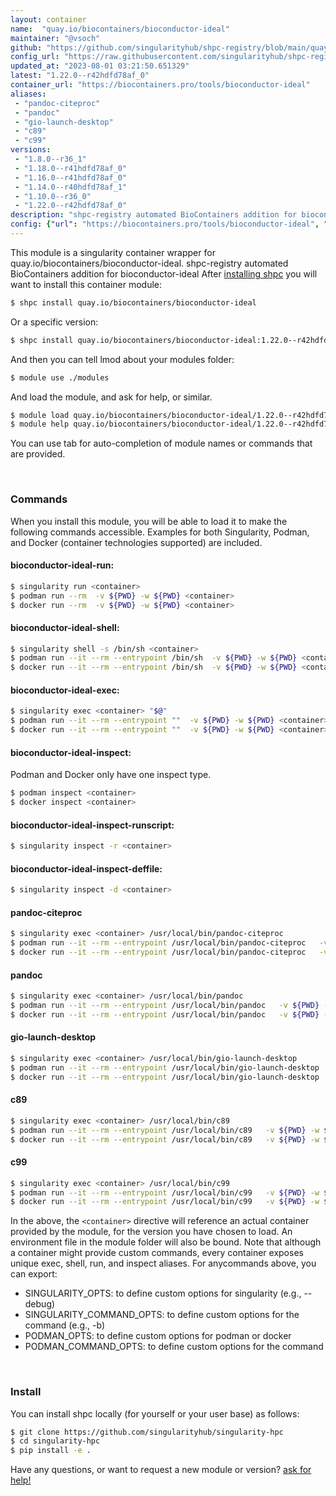 ```yaml
---
layout: container
name:  "quay.io/biocontainers/bioconductor-ideal"
maintainer: "@vsoch"
github: "https://github.com/singularityhub/shpc-registry/blob/main/quay.io/biocontainers/bioconductor-ideal/container.yaml"
config_url: "https://raw.githubusercontent.com/singularityhub/shpc-registry/main/quay.io/biocontainers/bioconductor-ideal/container.yaml"
updated_at: "2023-08-01 03:21:50.651329"
latest: "1.22.0--r42hdfd78af_0"
container_url: "https://biocontainers.pro/tools/bioconductor-ideal"
aliases:
 - "pandoc-citeproc"
 - "pandoc"
 - "gio-launch-desktop"
 - "c89"
 - "c99"
versions:
 - "1.8.0--r36_1"
 - "1.18.0--r41hdfd78af_0"
 - "1.16.0--r41hdfd78af_0"
 - "1.14.0--r40hdfd78af_1"
 - "1.10.0--r36_0"
 - "1.22.0--r42hdfd78af_0"
description: "shpc-registry automated BioContainers addition for bioconductor-ideal"
config: {"url": "https://biocontainers.pro/tools/bioconductor-ideal", "maintainer": "@vsoch", "description": "shpc-registry automated BioContainers addition for bioconductor-ideal", "latest": {"1.22.0--r42hdfd78af_0": "sha256:244e73f1b401a94c5b056952d34b42726e67bf824856bf423fd6d1dc0f5efdd4"}, "tags": {"1.8.0--r36_1": "sha256:ab84086fd4a451746480a49b9302b2ccc8da14383418c0b30109142c28d9c649", "1.18.0--r41hdfd78af_0": "sha256:c90f8d5618d5a1f464a3e2b62ba595a8807bcb32c2171073be5d45acf8469019", "1.16.0--r41hdfd78af_0": "sha256:7a25d9b61b5ec2a1f407cfbb0409e507ea2e06ed586f3e04969591bde0cfaec8", "1.14.0--r40hdfd78af_1": "sha256:31032d02802f8b77ea66a4eec58284dabf0992b8450c4f06754ef674b8e961fc", "1.10.0--r36_0": "sha256:53ba990de07efdc64ef77e4487f817e96ca581154903da1026d0b4d27533741f", "1.22.0--r42hdfd78af_0": "sha256:244e73f1b401a94c5b056952d34b42726e67bf824856bf423fd6d1dc0f5efdd4"}, "docker": "quay.io/biocontainers/bioconductor-ideal", "aliases": {"pandoc-citeproc": "/usr/local/bin/pandoc-citeproc", "pandoc": "/usr/local/bin/pandoc", "gio-launch-desktop": "/usr/local/bin/gio-launch-desktop", "c89": "/usr/local/bin/c89", "c99": "/usr/local/bin/c99"}}
---
```


This module is a singularity container wrapper for quay.io/biocontainers/bioconductor-ideal.
shpc-registry automated BioContainers addition for bioconductor-ideal
After [installing shpc](#install) you will want to install this container module:


```bash
$ shpc install quay.io/biocontainers/bioconductor-ideal
```

Or a specific version:

```bash
$ shpc install quay.io/biocontainers/bioconductor-ideal:1.22.0--r42hdfd78af_0
```

And then you can tell lmod about your modules folder:

```bash
$ module use ./modules
```

And load the module, and ask for help, or similar.

```bash
$ module load quay.io/biocontainers/bioconductor-ideal/1.22.0--r42hdfd78af_0
$ module help quay.io/biocontainers/bioconductor-ideal/1.22.0--r42hdfd78af_0
```

You can use tab for auto-completion of module names or commands that are provided.

<br>

### Commands

When you install this module, you will be able to load it to make the following commands accessible.
Examples for both Singularity, Podman, and Docker (container technologies supported) are included.

#### bioconductor-ideal-run:

```bash
$ singularity run <container>
$ podman run --rm  -v ${PWD} -w ${PWD} <container>
$ docker run --rm  -v ${PWD} -w ${PWD} <container>
```

#### bioconductor-ideal-shell:

```bash
$ singularity shell -s /bin/sh <container>
$ podman run --it --rm --entrypoint /bin/sh  -v ${PWD} -w ${PWD} <container>
$ docker run --it --rm --entrypoint /bin/sh  -v ${PWD} -w ${PWD} <container>
```

#### bioconductor-ideal-exec:

```bash
$ singularity exec <container> "$@"
$ podman run --it --rm --entrypoint ""  -v ${PWD} -w ${PWD} <container> "$@"
$ docker run --it --rm --entrypoint ""  -v ${PWD} -w ${PWD} <container> "$@"
```

#### bioconductor-ideal-inspect:

Podman and Docker only have one inspect type.

```bash
$ podman inspect <container>
$ docker inspect <container>
```

#### bioconductor-ideal-inspect-runscript:

```bash
$ singularity inspect -r <container>
```

#### bioconductor-ideal-inspect-deffile:

```bash
$ singularity inspect -d <container>
```


#### pandoc-citeproc

```bash
$ singularity exec <container> /usr/local/bin/pandoc-citeproc
$ podman run --it --rm --entrypoint /usr/local/bin/pandoc-citeproc   -v ${PWD} -w ${PWD} <container> -c " $@"
$ docker run --it --rm --entrypoint /usr/local/bin/pandoc-citeproc   -v ${PWD} -w ${PWD} <container> -c " $@"
```


#### pandoc

```bash
$ singularity exec <container> /usr/local/bin/pandoc
$ podman run --it --rm --entrypoint /usr/local/bin/pandoc   -v ${PWD} -w ${PWD} <container> -c " $@"
$ docker run --it --rm --entrypoint /usr/local/bin/pandoc   -v ${PWD} -w ${PWD} <container> -c " $@"
```


#### gio-launch-desktop

```bash
$ singularity exec <container> /usr/local/bin/gio-launch-desktop
$ podman run --it --rm --entrypoint /usr/local/bin/gio-launch-desktop   -v ${PWD} -w ${PWD} <container> -c " $@"
$ docker run --it --rm --entrypoint /usr/local/bin/gio-launch-desktop   -v ${PWD} -w ${PWD} <container> -c " $@"
```


#### c89

```bash
$ singularity exec <container> /usr/local/bin/c89
$ podman run --it --rm --entrypoint /usr/local/bin/c89   -v ${PWD} -w ${PWD} <container> -c " $@"
$ docker run --it --rm --entrypoint /usr/local/bin/c89   -v ${PWD} -w ${PWD} <container> -c " $@"
```


#### c99

```bash
$ singularity exec <container> /usr/local/bin/c99
$ podman run --it --rm --entrypoint /usr/local/bin/c99   -v ${PWD} -w ${PWD} <container> -c " $@"
$ docker run --it --rm --entrypoint /usr/local/bin/c99   -v ${PWD} -w ${PWD} <container> -c " $@"
```



In the above, the `<container>` directive will reference an actual container provided
by the module, for the version you have chosen to load. An environment file in the
module folder will also be bound. Note that although a container
might provide custom commands, every container exposes unique exec, shell, run, and
inspect aliases. For anycommands above, you can export:

 - SINGULARITY_OPTS: to define custom options for singularity (e.g., --debug)
 - SINGULARITY_COMMAND_OPTS: to define custom options for the command (e.g., -b)
 - PODMAN_OPTS: to define custom options for podman or docker
 - PODMAN_COMMAND_OPTS: to define custom options for the command

<br>

### Install

You can install shpc locally (for yourself or your user base) as follows:

```bash
$ git clone https://github.com/singularityhub/singularity-hpc
$ cd singularity-hpc
$ pip install -e .
```

Have any questions, or want to request a new module or version? [ask for help!](https://github.com/singularityhub/singularity-hpc/issues)